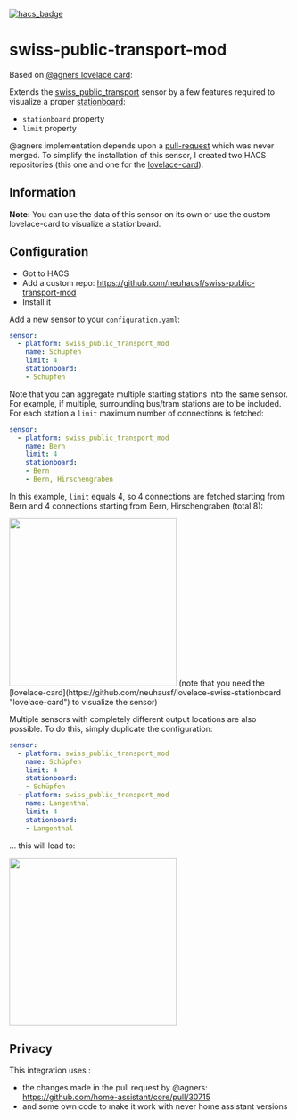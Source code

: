 [![hacs_badge](https://img.shields.io/badge/HACS-Default-orange.svg)](https://github.com/custom-components/hacs)

# swiss-public-transport-mod
Based on [@agners lovelace card](https://github.com/agners/swiss-public-transport-card "@agners lovelace card"):

Extends the [swiss_public_transport](https://www.home-assistant.io/integrations/swiss_public_transport/ "swiss_public_transport") sensor by a few features required to visualize a proper [stationboard](https://github.com/neuhausf/lovelace-swiss-stationboard "stationboard"):
- `stationboard` property
- `limit` property

@agners implementation depends upon a [pull-request](https://github.com/home-assistant/home-assistant/pull/30715 "pull-request") which was never merged. To simplify the installation of this sensor, I created two HACS repositories (this one and one for the [lovelace-card](https://github.com/neuhausf/lovelace-swiss-stationboard "lovelace-card")).

## Information

**Note:** You can use the data of this sensor on its own or use the custom lovelace-card to visualize a stationboard.

## Configuration

- Got to HACS
- Add a custom repo: https://github.com/neuhausf/swiss-public-transport-mod
- Install it

Add a new sensor to your `configuration.yaml`:

```YAML
sensor:
  - platform: swiss_public_transport_mod
    name: Schüpfen
    limit: 4
    stationboard:
    - Schüpfen
```

Note that you can aggregate multiple starting stations into the same sensor. For example, if multiple, surrounding bus/tram stations are to be included. For each station a `limit` maximum number of connections is fetched:

```YAML
sensor:
  - platform: swiss_public_transport_mod
    name: Bern
    limit: 4
    stationboard:
    - Bern
    - Bern, Hirschengraben
```

In this example, `limit` equals 4, so 4 connections are fetched starting from Bern and 4 connections starting from Bern, Hirschengraben (total 8):

<img src="https://user-images.githubusercontent.com/7963239/218667500-dddbdf45-9b1a-40a6-9c04-83a018d25e26.png" width="300" >
(note that you need the [lovelace-card](https://github.com/neuhausf/lovelace-swiss-stationboard "lovelace-card") to visualize the sensor)


Multiple sensors with completely different output locations are also possible. To do this, simply duplicate the configuration:

```YAML
sensor:
  - platform: swiss_public_transport_mod
    name: Schüpfen
    limit: 4
    stationboard:
    - Schüpfen
  - platform: swiss_public_transport_mod
    name: Langenthal
    limit: 4
    stationboard:
    - Langenthal
```
... this will lead to:

<img src="https://user-images.githubusercontent.com/7963239/218668664-5f6b70ad-6e0a-410b-83a3-c90f174da738.png" width="300" >

## Privacy 

This integration uses :

- the changes made in the pull request by @agners: https://github.com/home-assistant/core/pull/30715
- and some own code to make it work with never home assistant versions
